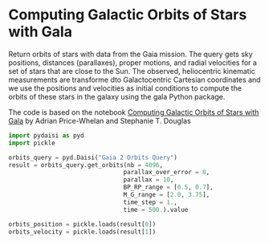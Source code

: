 # Computing Galactic Orbits of Stars with Gala

Return orbits of stars with data from the Gaia mission.
The query gets sky positions, distances (parallaxes), proper motions, and radial velocities 
for a set of stars that are close to the Sun. 
The observed, heliocentric kinematic measurements are transforme dto Galactocentric Cartesian coordinates 
and we use the positions and velocities as initial conditions to compute the orbits of these stars in the galaxy using the gala Python package.

The code is based on the notebook [Computing Galactic Orbits of Stars with Gala](https://notebook.community/adrn/tutorials/notebooks/gaia-galactic-orbits/gaia-galactic-orbits)
by Adrian Price-Whelan and Stephanie T. Douglas

```python
import pydaisi as pyd
import pickle

orbits_query = pyd.Daisi("Gaia 2 Orbits Query")
result = orbits_query.get_orbits(nb = 4096, 
                                parallax_over_error = 8, 
                                parallax = 10, 
                                BP_RP_range = [0.5, 0.7], 
                                M_G_range = [2.0, 3.75], 
                                time_step = 1., 
                                time = 500.).value

orbits_position = pickle.loads(result[0])
orbits_velocity = pickle.loads(result[1])
```
